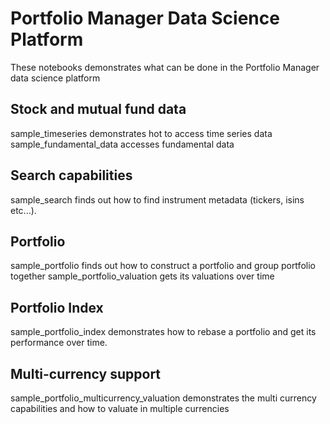 # Portfolio Manager Data Science Platform
These notebooks demonstrates what can be done in the Portfolio Manager data science platform

## Stock and mutual fund data
sample_timeseries demonstrates hot to access time series data
sample_fundamental_data accesses fundamental data

## Search capabilities
sample_search finds out how to find instrument metadata (tickers, isins etc...).

## Portfolio
sample_portfolio finds out how to construct a portfolio and group portfolio together
sample_portfolio_valuation gets its valuations over time

## Portfolio Index
sample_portfolio_index demonstrates how to rebase a portfolio and get its performance over time.

## Multi-currency support
sample_portfolio_multicurrency_valuation demonstrates the multi currency capabilities and how to valuate in multiple currencies

